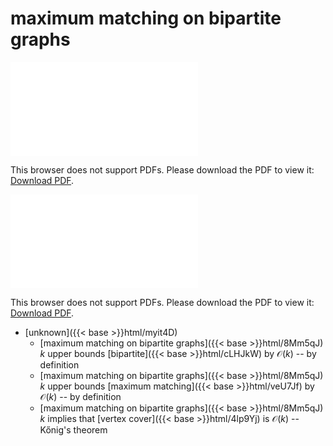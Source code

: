 # maximum matching on bipartite graphs




<object data="../local_8Mm5qJ.pdf" type="application/pdf" width="100%" height="480px"><embed src="../local_8Mm5qJ.pdf"><p>This browser does not support PDFs. Please download the PDF to view it: <a href="../local_8Mm5qJ.pdf">Download PDF</a>.</p></embed></object>


<object data="../inclusions_8Mm5qJ.pdf" type="application/pdf" width="100%" height="480px"><embed src="../inclusions_8Mm5qJ.pdf"><p>This browser does not support PDFs. Please download the PDF to view it: <a href="../inclusions_8Mm5qJ.pdf">Download PDF</a>.</p></embed></object>

*  [unknown]({{< base >}}html/myit4D)
    * [maximum matching on bipartite graphs]({{< base >}}html/8Mm5qJ) $k$ upper bounds [bipartite]({{< base >}}html/cLHJkW) by $\mathcal O(k)$ -- by definition
    * [maximum matching on bipartite graphs]({{< base >}}html/8Mm5qJ) $k$ upper bounds [maximum matching]({{< base >}}html/veU7Jf) by $\mathcal O(k)$ -- by definition
    * [maximum matching on bipartite graphs]({{< base >}}html/8Mm5qJ) $k$ implies that [vertex cover]({{< base >}}html/4lp9Yj) is $\mathcal O(k)$ -- Kőnig's theorem